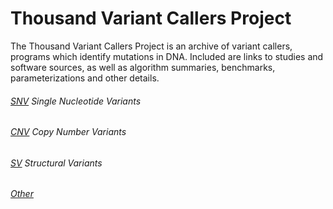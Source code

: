 # Thousand Variant Callers Project
The Thousand Variant Callers Project is an archive of variant callers, programs which identify mutations in DNA. Included are links to studies and software sources, as well as algorithm summaries, benchmarks, parameterizations and other details. 

###### [SNV](https://github.com/deaconjs/ThousandVariantCallersRepo/blob/master/SNV.md) Single Nucleotide Variants 

###### [CNV](https://github.com/deaconjs/ThousandVariantCallersRepo/blob/master/CNV.md) Copy Number Variants 

###### [SV](https://github.com/deaconjs/ThousandVariantCallersRepo/blob/master/SV.md) Structural Variants 

###### [Other](https://github.com/deaconjs/ThousandVariantCallersRepo/blob/master/More.md)

